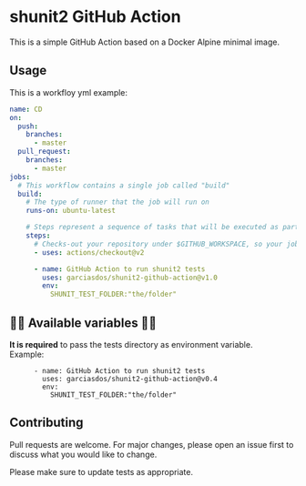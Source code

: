 # shunit2 GitHub Action

This is a simple GitHub Action based on a Docker Alpine minimal image.

## Usage

This is a workfloy yml example:

```yaml
name: CD
on:
  push:
    branches:
      - master
  pull_request:
    branches:
      - master
jobs:
  # This workflow contains a single job called "build"
  build:
    # The type of runner that the job will run on
    runs-on: ubuntu-latest

    # Steps represent a sequence of tasks that will be executed as part of the job
    steps:
      # Checks-out your repository under $GITHUB_WORKSPACE, so your job can access it
      - uses: actions/checkout@v2

      - name: GitHub Action to run shunit2 tests
        uses: garciasdos/shunit2-github-action@v1.0
        env:
          SHUNIT_TEST_FOLDER:"the/folder"
```
## 🚨🚨 Available variables 🚨🚨

**It is required** to pass the tests directory as environment variable.  
Example: 
```
      - name: GitHub Action to run shunit2 tests
        uses: garciasdos/shunit2-github-action@v0.4
        env:
          SHUNIT_TEST_FOLDER:"the/folder"
```
## Contributing
Pull requests are welcome. For major changes, please open an issue first to discuss what you would like to change.

Please make sure to update tests as appropriate.


